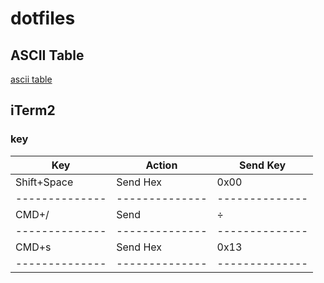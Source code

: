 # dotfiles

## ASCII Table

[ascii table](https://www.physics.udel.edu/~watson/scen103/ascii.html)

## iTerm2

### key

| Key            | Action         | Send Key       |
| -------------- | -------------- | -------------- |
| Shift+Space    | Send Hex       | 0x00           |
| -------------- | -------------- | -------------- |
| CMD+/          | Send           | ÷              |
| -------------- | -------------- | -------------- |
| CMD+s          | Send Hex       | 0x13           |
| -------------- | -------------- | -------------- |
